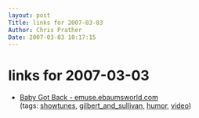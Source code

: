 ```yaml
---
layout: post
Title: links for 2007-03-03  
Author: Chris Prather
Date: 2007-03-03 10:17:15
---
```


# links for 2007-03-03
<ul class="delicious">
	<li>
		<div class="delicious-link"><a href="http://emuse.ebaumsworld.com/video/watch/14770">Baby Got Back - emuse.ebaumsworld.com</a></div>
		<div class="delicious-tags">(tags: <a href="http://del.icio.us/perigrin/showtunes,">showtunes,</a> <a href="http://del.icio.us/perigrin/gilbert_and_sullivan,">gilbert_and_sullivan,</a> <a href="http://del.icio.us/perigrin/humor,">humor,</a> <a href="http://del.icio.us/perigrin/video">video</a>)</div>
	</li>
</ul>

